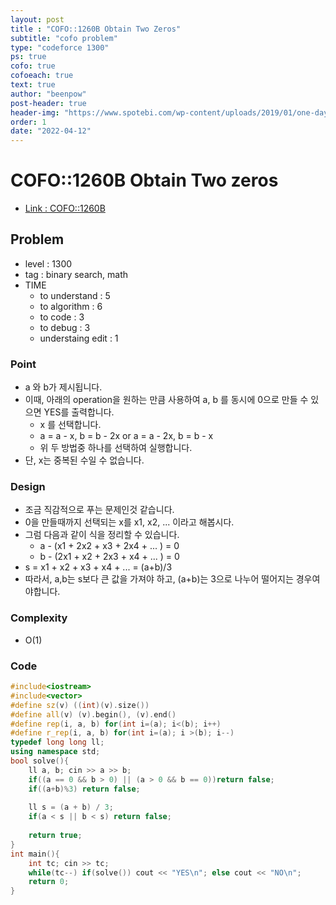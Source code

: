 ```yaml
---
layout: post
title : "COFO::1260B Obtain Two Zeros"
subtitle: "cofo problem"
type: "codeforce 1300"
ps: true
cofo: true
cofoeach: true
text: true
author: "beenpow"
post-header: true
header-img: "https://www.spotebi.com/wp-content/uploads/2019/01/one-day-day-one-workout-motivation-spotebi.jpg"
order: 1
date: "2022-04-12"
---
```

# COFO::1260B Obtain Two zeros
- [Link : COFO::1260B](https://codeforces.com/problemset/problem/1260/B)


## Problem 

- level : 1300
- tag : binary search, math
- TIME
  - to understand    : 5
  - to algorithm     : 6
  - to code          : 3
  - to debug         : 3
  - understaing edit : 1

### Point
- a 와  b가 제시됩니다.
- 이때, 아래의 operation을 원하는 만큼 사용하여 a, b 를 동시에 0으로 만들 수 있으면 YES를 출력합니다.
  - x 를 선택합니다.
  - a = a - x, b = b - 2x or a = a - 2x, b = b - x
  - 위 두 방법중 하나를 선택하여 실행합니다.
- 단, x는 중복된 수일 수 없습니다.

### Design
- 조금 직감적으로 푸는 문제인것 같습니다.
- 0을 만들때까지 선택되는 x를 x1, x2, ... 이라고 해봅시다.
- 그럼 다음과 같이 식을 정리할 수 있습니다.
  - a - (x1 + 2x2 + x3 + 2x4 + ... ) = 0
  - b - (2x1 + x2 + 2x3 + x4 + ... ) = 0
- s = x1 + x2 + x3 + x4 + ... = (a+b)/3
- 따라서, a,b는 s보다 큰 값을 가져야 하고, (a+b)는 3으로 나누어 떨어지는 경우여야합니다.


### Complexity
- O(1)

### Code

```cpp
#include<iostream>
#include<vector>
#define sz(v) ((int)(v).size())
#define all(v) (v).begin(), (v).end()
#define rep(i, a, b) for(int i=(a); i<(b); i++)
#define r_rep(i, a, b) for(int i=(a); i >(b); i--)
typedef long long ll;
using namespace std;
bool solve(){
    ll a, b; cin >> a >> b;
    if((a == 0 && b > 0) || (a > 0 && b == 0))return false;
    if((a+b)%3) return false;
    
    ll s = (a + b) / 3;
    if(a < s || b < s) return false;
    
    return true;
}
int main(){
    int tc; cin >> tc;
    while(tc--) if(solve()) cout << "YES\n"; else cout << "NO\n";
    return 0;
}

```
